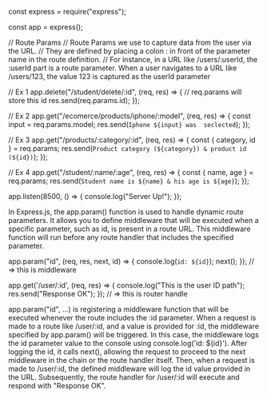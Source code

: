 const express = require("express");

const app = express();

 <!-- Notes  -->
// Route Params
// Route Params we use to capture data from the user via the URL.
// They are defined by placing a colon : in front of the parameter name in the route definition.
// For instance, in a URL like /users/:userId, the :userId part is a route parameter. When a user navigates to a URL like /users/123, the value 123 is captured as the userId parameter

// Ex 1
app.delete("/student/delete/:id", (req, res) => {
  // req.params will store this id
  res.send(req.params.id);
});

// Ex 2
app.get("/ecomerce/products/iphone/:model", (req, res) => {
  const input = req.params.model;
  res.send(`Iphone ${input} was  seclected`);
});

// Ex 3
app.get("/products/:category/:id", (req, res) => {
  const { category, id } = req.params;
  res.send(`Product category (${category}) & product id (${id})`);
});

// Ex 4
app.get("/student/:name/:age", (req, res) => {
  const { name, age } = req.params;
  res.send(`Student name is ${name} & his age is ${age}`);
});

app.listen(8500, () => {
  console.log("Server Up!");
});


<!-- app.param()  -->
In Express.js, the app.param() function is used to handle dynamic route parameters. It allows you to define middleware that will be executed when a specific parameter, such as id, is present in a route URL. This middleware function will run before any route handler that includes the specified parameter.

app.param("id", (req, res, next, id) => {
  console.log(`id: ${id}`);
  next();
});  //  => this is middleware

app.get('/user/:id', (req, res) => {
  console.log("This is the user ID path");
  res.send("Response OK");
}); // => this is router handle 

app.param("id", ...) is registering a middleware function that will be executed whenever the route includes the :id parameter.
When a request is made to a route like /user/:id, and a value is provided for :id, the middleware specified by app.param() will be triggered.
In this case, the middleware logs the id parameter value to the console using console.log('id: ${id}').
After logging the id, it calls next(), allowing the request to proceed to the next middleware in the chain or the route handler itself.
Then, when a request is made to /user/:id, the defined middleware will log the id value provided in the URL. Subsequently, the route handler for /user/:id will execute and respond with "Response OK".